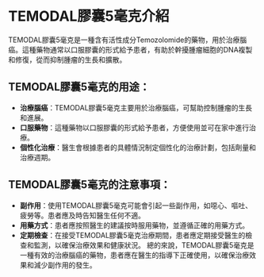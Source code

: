 # TEMODAL膠囊5毫克介紹
TEMODAL膠囊5毫克是一種含有活性成分Temozolomide的藥物，用於治療腦癌。這種藥物通常以口服膠囊的形式給予患者，有助於幹擾腫瘤細胞的DNA複製和修復，從而抑制腫瘤的生長和擴散。
## TEMODAL膠囊5毫克的用途：
- **治療腦癌**：TEMODAL膠囊5毫克主要用於治療腦癌，可幫助控制腫瘤的生長和進展。
- **口服藥物**：這種藥物以口服膠囊的形式給予患者，方便使用並可在家中進行治療。
- **個性化治療**：醫生會根據患者的具體情況制定個性化的治療計劃，包括劑量和治療週期。
## TEMODAL膠囊5毫克的注意事項：
- **副作用**：使用TEMODAL膠囊5毫克可能會引起一些副作用，如噁心、嘔吐、疲勞等。患者應及時告知醫生任何不適。
- **用藥方式**：患者應按照醫生的建議按時服用藥物，並遵循正確的用藥方式。
- **定期檢查**：在接受TEMODAL膠囊5毫克治療期間，患者應定期接受醫生的檢查和監測，以確保治療效果和健康狀況。
總的來說，TEMODAL膠囊5毫克是一種有效的治療腦癌的藥物，患者應在醫生的指導下正確使用，以確保治療效果和減少副作用的發生。